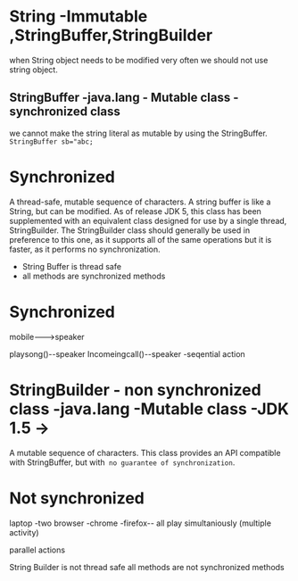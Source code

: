 # String -Immutable ,StringBuffer,StringBuilder
when String object needs to be modified very often we should not use string object.

## StringBuffer -java.lang - Mutable class -synchronized class
we cannot make the string literal as mutable by using the StringBuffer.
`StringBuffer sb="abc;`

# Synchronized 
A thread-safe, mutable sequence of characters. A string buffer is like a String, but can be modified.
As of release JDK 5, this class has been supplemented with an equivalent class designed for use by a single thread, StringBuilder. The StringBuilder class should generally be used in preference to this one, as it supports all of the same operations but it is faster, as it performs no synchronization.

* String Buffer is thread safe
* all methods are synchronized methods


# Synchronized
mobile--->speaker 

playsong()--speaker 
Incomeingcall()--speaker 
-seqential action



# StringBuilder - non synchronized class -java.lang -Mutable class -JDK 1.5 ->
A mutable sequence of characters. This class provides an API compatible with StringBuffer, but with` no guarantee of synchronization`. 
# Not synchronized
laptop -two browser -chrome -firefox-- all play simultaniously
(multiple activity)

parallel actions

String Builder is not thread safe
all methods are not  synchronized methods
